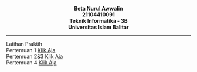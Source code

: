 <p align ="center"><b>
Beta Nurul Awwalin<br>
21104410091<br>
Teknik Informatika - 3B<br>
Universitas Islam Balitar
</b></p>

<hr>

<span>Latihan Praktih</span><br>
Pertemuan 1 <a href="https://codepen.io/collection/aMZPrG"> Klik Aja </a><br>
Pertemuan 2&3 <a href="https://codepen.io/collection/aMZEvj"> Klik Aja </a><br>
Pertemuan 4 <a href=""> Klik Aja </a>
